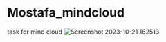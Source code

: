 # Mostafa_mindcloud
task for mind cloud
![Screenshot 2023-10-21 162513](https://github.com/mostafa-kadry/Mostafa_mindcloud/assets/148617102/92a99d32-a880-4419-82fa-6fc136316632)
